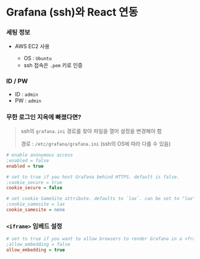 # Grafana (ssh)와 React 연동

### 세팅 정보

- AWS EC2 사용

  - OS : `Ubuntu`
  - ssh 접속은 `.pem` 키로 인증

### ID / PW

- ID : `admin`
- PW : `admin`

### 무한 로그인 지옥에 빠졌다면?

> ssh의 `grafana.ini` 경로를 찾아 파일을 열어 설정을 변경해야 함
>
> 경로 : `/etc/grafana/grafana.ini` (ssh의 OS에 따라 다를 수 있음)

```ini
# enable anonymous access
;enabled = false
enabled = true

# set to true if you host Grafana behind HTTPS. default is false.
;cookie_secure = true
cookie_secure = false

# set cookie SameSite attribute. defaults to `lax`. can be set to "lax", "strict", "none" and "disabled"
;cookie_samesite = lax
cookie_samesite = none
```

### `<iframe>` 임베드 설정

```ini
# set to true if you want to allow browsers to render Grafana in a <frame>, <iframe>, <embed> or <object>. default is false.
;allow_embedding = false
allow_embedding = true
```

